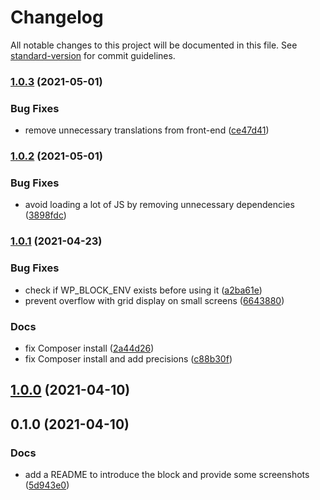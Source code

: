 # Changelog

All notable changes to this project will be documented in this file. See [standard-version](https://github.com/conventional-changelog/standard-version) for commit guidelines.

### [1.0.3](https://github.com/armandphilippot/post-types-query-block/compare/v1.0.2...v1.0.3) (2021-05-01)


### Bug Fixes

* remove unnecessary translations from front-end ([ce47d41](https://github.com/armandphilippot/post-types-query-block/commit/ce47d4137a9d142e4b9404b12c2acb8c474cac3d))

### [1.0.2](https://github.com/armandphilippot/post-types-query-block/compare/v1.0.1...v1.0.2) (2021-05-01)


### Bug Fixes

* avoid loading a lot of JS by removing unnecessary dependencies ([3898fdc](https://github.com/armandphilippot/post-types-query-block/commit/3898fdc62f677661b8d6fdfbd51a0988b793a1fc))

### [1.0.1](https://github.com/armandphilippot/post-types-query-block/compare/v1.0.0...v1.0.1) (2021-04-23)


### Bug Fixes

* check if WP_BLOCK_ENV exists before using it ([a2ba61e](https://github.com/armandphilippot/post-types-query-block/commit/a2ba61eae687f648d092f1fb2762bf4bd025632e))
* prevent overflow with grid display on small screens ([6643880](https://github.com/armandphilippot/post-types-query-block/commit/6643880b7f99853bb786151618344eab67867832))


### Docs

* fix Composer install ([2a44d26](https://github.com/armandphilippot/post-types-query-block/commit/2a44d26db9d9cd0638eb7955b9959f5b1e944fcb))
* fix Composer install and add precisions ([c88b30f](https://github.com/armandphilippot/post-types-query-block/commit/c88b30f72e31fb64884fab3433cecb0abea583e6))

## [1.0.0](https://github.com/armandphilippot/post-types-query-block/compare/v0.1.0...v1.0.0) (2021-04-10)

## 0.1.0 (2021-04-10)


### Docs

* add a README to introduce the block and provide some screenshots ([5d943e0](https://github.com/armandphilippot/post-types-query-block/commit/5d943e0a9fe9f79eb7da9e2a2cd68d8b6e33307d))
